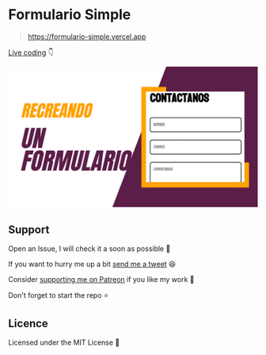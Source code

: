 # Formulario Simple

> https://formulario-simple.vercel.app

[Live coding](https://youtu.be/BN6rl-n-yKE) 👇

[![Video Thumbnail](./youtube.png)](https://youtu.be/BN6rl-n-yKE)

## Support

Open an Issue, I will check it a soon as possible 👀

If you want to hurry me up a bit
[send me a tweet](https://twitter.com/UltiRequiem) 😆

Consider [supporting me on Patreon](https://patreon.com/UltiRequiem) if you
like my work 🙏

Don't forget to start the repo ⭐

## Licence

Licensed under the MIT License 📄
